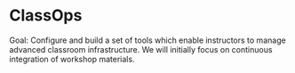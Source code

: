 # ClassOps

Goal: Configure and build a set of tools which enable instructors to manage advanced classroom infrastructure.
We will initially focus on continuous integration of workshop materials.

